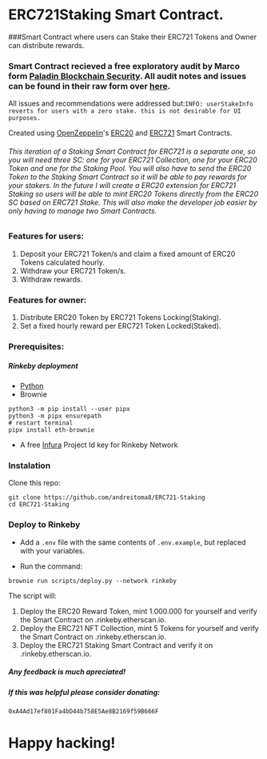 # ERC721Staking Smart Contract.
###Smart Contract where users can Stake their ERC721 Tokens and Owner can distribute rewards.

### Smart Contract recieved a free exploratory audit by Marco form [Paladin Blockchain Security](https://paladinsec.co). All audit notes and issues can be found in their raw form over [here](https://gist.github.com/JorgeAtPaladin/cbbdd568925c3d86645509814f02ea32).
All issues and recommendations were addressed but:`INFO: userStakeInfo reverts for users with a zero stake. this is not desirable for UI purposes.`

Created using [OpenZeppelin](https://openzeppelin.com/)'s [ERC20](https://github.com/OpenZeppelin/openzeppelin-contracts/blob/master/contracts/token/ERC20/ERC20.sol) and [ERC721](https://github.com/OpenZeppelin/openzeppelin-contracts/blob/master/contracts/token/ERC721/ERC721.sol) Smart Contracts.

###### This iteration of a Staking Smart Contract for ERC721 is a separate one, so you will need three SC: one for your ERC721 Collection, one for your ERC20 Token and one for the Staking Pool. You will also have to send the ERC20 Token to the Staking Smart Contract so it will be able to pay rewards for your stakers. In the future I will create a ERC20 extension for ERC721 Staking so users will be able to mint ERC20 Tokens directly from the ERC20 SC based on ERC721 Stake. This will also make the developer job easier by only having to manage two Smart Contracts.

### Features for users:

1. Deposit your ERC721 Token/s and claim a fixed amount of ERC20 Tokens calculated hourly.
1. Withdraw your ERC721 Token/s.
1. Withdraw rewards.

### Features for owner:

1. Distribute ERC20 Token by ERC721 Tokens Locking(Staking).
1. Set a fixed hourly reward per ERC721 Token Locked(Staked).

### Prerequisites:

##### Rinkeby deployment
- [Python](https://www.python.org/downloads/)
- Brownie
```
python3 -m pip install --user pipx
python3 -m pipx ensurepath
# restart terminal
pipx install eth-brownie
```
- A free [Infura](https://infura.io/) Project Id key for Rinkeby Network

### Instalation 

Clone this repo:

```
git clone https://github.com/andreitoma8/ERC721-Staking
cd ERC721-Staking
```

### Deploy to Rinkeby

- Add a `.env` file with the same contents of `.env.example`, but replaced with your variables.

- Run the command:
```
brownie run scripts/deploy.py --network rinkeby
```
The script will:

1. Deploy the ERC20 Reward Token, mint 1.000.000 for yourself and verify the Smart Contract on .rinkeby.etherscan.io.
1. Deploy the ERC721 NFT Collection, mint 5 Tokens for yourself and verify the Smart Contract on .rinkeby.etherscan.io.
1. Deploy the ERC721 Staking Smart Contract and verify it on .rinkeby.etherscan.io.

##### Any feedback is much apreciated! 
##### If this was helpful please consider donating: 
`0xA4Ad17ef801Fa4bD44b758E5Ae8B2169f59B666F`

# Happy hacking!
